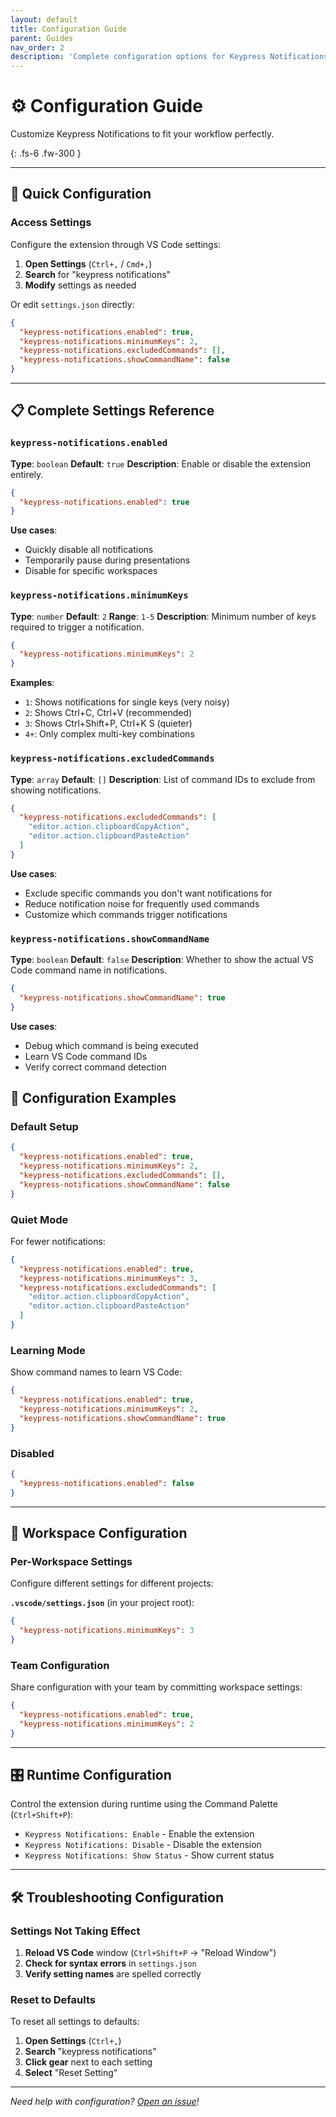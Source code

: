 ```yaml
---
layout: default
title: Configuration Guide
parent: Guides
nav_order: 2
description: 'Complete configuration options for Keypress Notifications'
---
```


# ⚙️ Configuration Guide

Customize Keypress Notifications to fit your workflow perfectly.

{: .fs-6 .fw-300 }

---

## 🎯 Quick Configuration

### Access Settings

Configure the extension through VS Code settings:

1. **Open Settings** (`Ctrl+,` / `Cmd+,`)
2. **Search** for "keypress notifications"
3. **Modify** settings as needed

Or edit `settings.json` directly:

```json
{
  "keypress-notifications.enabled": true,
  "keypress-notifications.minimumKeys": 2,
  "keypress-notifications.excludedCommands": [],
  "keypress-notifications.showCommandName": false
}
```

---

## 📋 Complete Settings Reference

### `keypress-notifications.enabled`

**Type**: `boolean`
**Default**: `true`
**Description**: Enable or disable the extension entirely.

```json
{
  "keypress-notifications.enabled": true
}
```

**Use cases**:

- Quickly disable all notifications
- Temporarily pause during presentations
- Disable for specific workspaces

### `keypress-notifications.minimumKeys`

**Type**: `number`
**Default**: `2`
**Range**: `1-5`
**Description**: Minimum number of keys required to trigger a notification.

```json
{
  "keypress-notifications.minimumKeys": 2
}
```

**Examples**:

- `1`: Shows notifications for single keys (very noisy)
- `2`: Shows Ctrl+C, Ctrl+V (recommended)
- `3`: Shows Ctrl+Shift+P, Ctrl+K S (quieter)
- `4+`: Only complex multi-key combinations

### `keypress-notifications.excludedCommands`

**Type**: `array`
**Default**: `[]`
**Description**: List of command IDs to exclude from showing notifications.

```json
{
  "keypress-notifications.excludedCommands": [
    "editor.action.clipboardCopyAction",
    "editor.action.clipboardPasteAction"
  ]
}
```

**Use cases**:
- Exclude specific commands you don't want notifications for
- Reduce notification noise for frequently used commands
- Customize which commands trigger notifications

### `keypress-notifications.showCommandName`

**Type**: `boolean`
**Default**: `false`
**Description**: Whether to show the actual VS Code command name in notifications.

```json
{
  "keypress-notifications.showCommandName": true
}
```

**Use cases**:
- Debug which command is being executed
- Learn VS Code command IDs
- Verify correct command detection

## 🎨 Configuration Examples

### Default Setup

```json
{
  "keypress-notifications.enabled": true,
  "keypress-notifications.minimumKeys": 2,
  "keypress-notifications.excludedCommands": [],
  "keypress-notifications.showCommandName": false
}
```

### Quiet Mode

For fewer notifications:

```json
{
  "keypress-notifications.enabled": true,
  "keypress-notifications.minimumKeys": 3,
  "keypress-notifications.excludedCommands": [
    "editor.action.clipboardCopyAction",
    "editor.action.clipboardPasteAction"
  ]
}
```

### Learning Mode

Show command names to learn VS Code:

```json
{
  "keypress-notifications.enabled": true,
  "keypress-notifications.minimumKeys": 2,
  "keypress-notifications.showCommandName": true
}
```

### Disabled

```json
{
  "keypress-notifications.enabled": false
}
```

---

## 🏢 Workspace Configuration

### Per-Workspace Settings

Configure different settings for different projects:

**`.vscode/settings.json`** (in your project root):

```json
{
  "keypress-notifications.minimumKeys": 3
}
```

### Team Configuration

Share configuration with your team by committing workspace settings:

```json
{
  "keypress-notifications.enabled": true,
  "keypress-notifications.minimumKeys": 2
}
```

---

## 🎛️ Runtime Configuration

Control the extension during runtime using the Command Palette (`Ctrl+Shift+P`):

- `Keypress Notifications: Enable` - Enable the extension
- `Keypress Notifications: Disable` - Disable the extension
- `Keypress Notifications: Show Status` - Show current status

---

## 🛠️ Troubleshooting Configuration

### Settings Not Taking Effect

1. **Reload VS Code** window (`Ctrl+Shift+P` → "Reload Window")
2. **Check for syntax errors** in `settings.json`
3. **Verify setting names** are spelled correctly

### Reset to Defaults

To reset all settings to defaults:

1. **Open Settings** (`Ctrl+,`)
2. **Search** "keypress notifications"
3. **Click gear** next to each setting
4. **Select** "Reset Setting"

---

_Need help with configuration? [Open an issue](https://github.com/Vijay431/keypress-notifications/issues)!_
